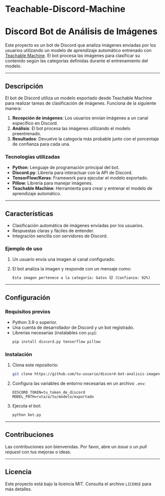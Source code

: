 # Teachable-Discord-Machine
# Discord Bot de Análisis de Imágenes

Este proyecto es un bot de Discord que analiza imágenes enviadas por los usuarios utilizando un modelo de aprendizaje automático entrenado con [Teachable Machine](https://teachablemachine.withgoogle.com/). El bot procesa las imágenes para clasificar su contenido según las categorías definidas durante el entrenamiento del modelo.

---

## Descripción

El bot de Discord utiliza un modelo exportado desde Teachable Machine para realizar tareas de clasificación de imágenes. Funciona de la siguiente manera:

1. **Recepción de imágenes**: Los usuarios envían imágenes a un canal específico en Discord.
2. **Análisis**: El bot procesa las imágenes utilizando el modelo preentrenado.
3. **Resultados**: Devuelve la categoría más probable junto con el porcentaje de confianza para cada una.

### Tecnologías utilizadas

- **Python**: Lenguaje de programación principal del bot.
- **Discord.py**: Librería para interactuar con la API de Discord.
- **TensorFlow/Keras**: Framework para ejecutar el modelo exportado.
- **Pillow**: Librería para manejar imágenes.
- **Teachable Machine**: Herramienta para crear y entrenar el modelo de aprendizaje automático.

---

## Características

- Clasificación automática de imágenes enviadas por los usuarios.
- Respuestas claras y fáciles de entender.
- Integración sencilla con servidores de Discord.

### Ejemplo de uso

1. Un usuario envía una imagen al canal configurado.
2. El bot analiza la imagen y responde con un mensaje como:

    ```
    Esta imagen pertenece a la categoría: Gatos 🐱 (Confianza: 92%)
    ```

---

## Configuración

### Requisitos previos

- Python 3.9 o superior.
- Una cuenta de desarrollador de Discord y un bot registrado.
- Librerías necesarias (instalables con `pip`):
  ```bash
  pip install discord.py tensorflow pillow
  ```

### Instalación

1. Clona este repositorio:
   ```bash
   git clone https://github.com/tu-usuario/discord-bot-analisis-imagenes.git
   ```
2. Configura las variables de entorno necesarias en un archivo `.env`:
   ```env
   DISCORD_TOKEN=tu_token_de_discord
   MODEL_PATH=ruta/a/tu/modelo/exportado
   ```
3. Ejecuta el bot:
   ```bash
   python bot.py
   ```

---

## Contribuciones

Las contribuciones son bienvenidas. Por favor, abre un *issue* o un *pull request* con tus mejoras o ideas.

---

## Licencia

Este proyecto está bajo la licencia MIT. Consulta el archivo `LICENSE` para más detalles.
